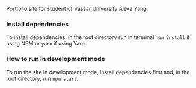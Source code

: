 Portfolio site for student of Vassar University Alexa Yang.

### Install dependencies

To install dependencies, in the root directory run in terminal `npm install` if using NPM or `yarn` if using Yarn.

### How to run in development mode

To run the site in development mode, install dependencies first and, in the root directory, run `npm start`.
